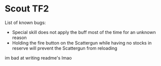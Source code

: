 # Scout TF2
List of known bugs:
- Special skill does not apply the buff most of the time for an unknown reason
- Holding the fire button on the Scattergun while having no stocks in reserve will prevent the Scattergun from reloading

im bad at writing readme's lmao